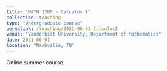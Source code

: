 ```yaml
---
title: "MATH 1200 - Calculus I"
collection: teaching
type: "Undergraduate course"
permalink: /teaching/2021-06-01-CalculusI
venue: "Vanderbilt University, Department of Mathematics"
date: 2021-06-01
location: "Nashville, TN"
---
```


Online summer course.
